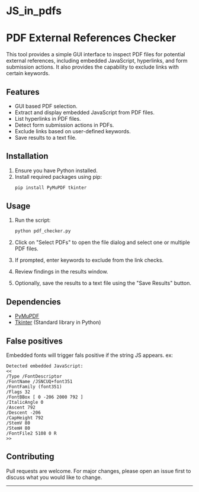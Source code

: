 # JS_in_pdfs

# PDF External References Checker

This tool provides a simple GUI interface to inspect PDF files for potential external references, including embedded JavaScript, hyperlinks, and form submission actions. It also provides the capability to exclude links with certain keywords.

## Features

- GUI based PDF selection.
- Extract and display embedded JavaScript from PDF files.
- List hyperlinks in PDF files.
- Detect form submission actions in PDFs.
- Exclude links based on user-defined keywords.
- Save results to a text file.

## Installation

1. Ensure you have Python installed.
2. Install required packages using pip:
   ```bash
   pip install PyMuPDF tkinter
   ```

## Usage

1. Run the script:
   ```bash
   python pdf_checker.py
   ```

2. Click on "Select PDFs" to open the file dialog and select one or multiple PDF files.
3. If prompted, enter keywords to exclude from the link checks.
4. Review findings in the results window.
5. Optionally, save the results to a text file using the "Save Results" button.

## Dependencies

- [PyMuPDF](https://pymupdf.readthedocs.io/en/latest/)
- [Tkinter](https://docs.python.org/3/library/tkinter.html) (Standard library in Python)

## False positives
Embedded fonts will trigger fals positive if the string JS appears. ex:
  ```
Detected embedded JavaScript:
<<
  /Type /FontDescriptor
  /FontName /JSNCUQ+font351
  /FontFamily (font351)
  /Flags 32
  /FontBBox [ 0 -206 2000 792 ]
  /ItalicAngle 0
  /Ascent 792
  /Descent -206
  /CapHeight 792
  /StemV 80
  /StemH 80
  /FontFile2 5108 0 R
>>
```

## Contributing

Pull requests are welcome. For major changes, please open an issue first to discuss what you would like to change.

---
